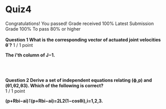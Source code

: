 # Quiz4
Congratulations! You passed!
Grade received 100%
Latest Submission Grade 100%
To pass 80% or higher
<br/>
<br/>
**Question 1 What is the corresponding vector of actuated joint velocities θ˙?**
1 / 1 point    

**The i'th column of J−1.**

<br/>
<br/>

**Question 2 Derive a set of independent equations relating (ϕ,p) and (θ1,θ2,θ3). Which of the following is correct?**    
1 / 1 point

**(p+Rbi−ai)⊺(p+Rbi−ai)=2L2(1−cos⁡θi),i=1,2,3.**
 
<br/>
<br/>

